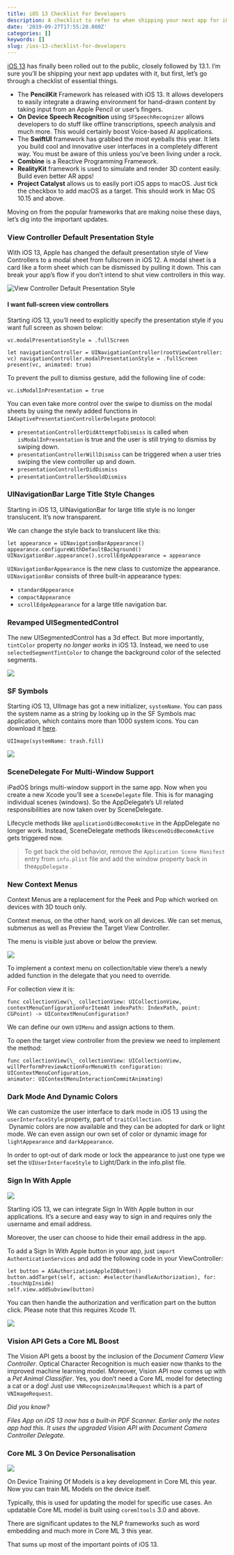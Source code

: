 ```yaml
---
title: iOS 13 Checklist For Developers
description: A checklist to refer to when shipping your next app for iOS 13
date: '2019-09-27T17:55:20.000Z'
categories: []
keywords: []
slug: /ios-13-checklist-for-developers
---
```


[iOS 13](https://www.apple.com/ios/ios-13/features/) has finally been rolled out to the public, closely followed by 13.1. I’m sure you’ll be shipping your next app updates with it, but first, let’s go through a checklist of essential things.

*   The **PencilKit** Framework has released with iOS 13. It allows developers to easily integrate a drawing environment for hand-drawn content by taking input from an Apple Pencil or user’s fingers.
*   **On Device Speech Recognition** using `SFSpeechRecognizer` allows developers to do stuff like offline transcriptions, speech analysis and much more. This would certainly boost Voice-based AI applications.
*   The **SwiftUI** framework has grabbed the most eyeballs this year. It lets you build cool and innovative user interfaces in a completely different way. You must be aware of this unless you’ve been living under a rock.
*   **Combine** is a Reactive Programming Framework.
*   **RealityKit** framework is used to simulate and render 3D content easily. Build even better AR apps!
*   **Project Catalyst** allows us to easily port iOS apps to macOS. Just tick the checkbox to add macOS as a target. This should work in Mac OS 10.15 and above.

Moving on from the popular frameworks that are making noise these days, let’s dig into the important updates.

### View Controller Default Presentation Style

With iOS 13, Apple has changed the default presentation style of View Controllers to a modal sheet from fullscreen in iOS 12. A modal sheet is a card like a form sheet which can be dismissed by pulling it down. This can break your app’s flow if you don’t intend to shut view controllers in this way.

![View Controller Default Presentation Style](/assets/screenshots/modal-presentation-style-ios13.png?raw=true)

#### **I want full-screen view controllers**

Starting iOS 13, you’ll need to explicitly specify the presentation style if you want full screen as shown below:

```
vc.modalPresentationStyle = .fullScreen 

let navigationController = UINavigationController(rootViewController: vc) navigationController.modalPresentationStyle = .fullScreen present(vc, animated: true)
```

To prevent the pull to dismiss gesture, add the following line of code:

```
vc.isModalInPresentation = true
```

You can even take more control over the swipe to dismiss on the modal sheets by using the newly added functions in `IAdaptivePresentationControllerDelegate` protocol:

*   `presentationControllerDidAttemptToDismiss` is called when `isModalInPresentation` is true and the user is still trying to dismiss by swiping down.
*   `presentationControllerWillDismiss` can be triggered when a user tries swiping the view controller up and down.
*   `presentationControllerDidDismiss`
*   `presentationControllerShouldDismiss`

### UINavigationBar Large Title Style Changes

Starting in iOS 13, UINavigationBar for large title style is no longer translucent. It’s now transparent.

We can change the style back to translucent like this:

```
let appearance = UINavigationBarAppearance() 
appearance.configureWithDefaultBackground() 
UINavigationBar.appearance().scrollEdgeAppearance = appearance
```

`UINavigationBarAppearance` is the new class to customize the appearance.  
`UINavigationBar` consists of three built-in appearance types:

*   `standardAppearance`
*   `compactAppearance`
*   `scrollEdgeAppearance` for a large title navigation bar.

### Revamped UISegmentedControl

The new UISegmentedControl has a 3d effect. But more importantly, `tintColor` property _no longer works_ in iOS 13. Instead, we need to use `selectedSegmentTintColor` to change the background color of the selected segments.

![](/assets/screenshots/Revamped-UISegmentedControl.png)

### SF Symbols

Starting iOS 13, UIImage has got a new initializer, `systemName`. You can pass the system name as a string by looking up in the SF Symbols mac application, which contains more than 1000 system icons. You can download it [here](https://developer.apple.com/design/resources/).

```
UIImage(systemName: trash.fill)
```

![](/assets/screenshots/sf-symbols-ios13-apple-docs.png)

### SceneDelegate For Multi-Window Support

iPadOS brings multi-window support in the same app. Now when you create a new Xcode you’ll see a `SceneDelegate` file. This is for managing individual scenes (windows). So the AppDelegate’s UI related responsibilities are now taken over by SceneDelegate.

Lifecycle methods like `applicationDidBecomeActive` in the AppDelegate no longer work. Instead, SceneDelegate methods like`sceneDidBecomeActive` gets triggered now.

> To get back the old behavior, remove the `Application Scene Manifest` entry from `info.plist` file and add the window property back in the`AppDelegate` .

### New Context Menus

Context Menus are a replacement for the Peek and Pop which worked on devices with 3D touch only.

Context menus, on the other hand, work on all devices. We can set menus, submenus as well as Preview the Target View Controller.

The menu is visible just above or below the preview.

![](/assets/screenshots/contextmenu-ios13-apple-docs.png)

To implement a context menu on collection/table view there’s a newly added function in the delegate that you need to override.

For collection view it is:

```
func collectionView(\_ collectionView: UICollectionView,   
contextMenuConfigurationForItemAt indexPath: IndexPath, point: CGPoint) -> UIContextMenuConfiguration?
```

We can define our own `UIMenu` and assign actions to them.

To open the target view controller from the preview we need to implement the method:

```
func collectionView(\_ collectionView: UICollectionView,   
willPerformPreviewActionForMenuWith configuration: UIContextMenuConfiguration,   
animator: UIContextMenuInteractionCommitAnimating)
```

### Dark Mode And Dynamic Colors

We can customize the user interface to dark mode in iOS 13 using the `userInterfaceStyle` property, part of `traitCollection`.  
 Dynamic colors are now available and they can be adopted for dark or light mode. We can even assign our own set of color or dynamic image for `lightAppearance` and `darkAppearance`.

In order to opt-out of dark mode or lock the appearance to just one type we set the `UIUserInterfaceStyle` to Light/Dark in the info.plist file.

### Sign In With Apple

![](/assets/screenshots/screenshot-sign-in-with-apple.png)

Starting iOS 13, we can integrate Sign In With Apple button in our applications. It’s a secure and easy way to sign in and requires only the username and email address.

Moreover, the user can choose to hide their email address in the app.

To add a Sign In With Apple button in your app, just `import AuthenticationServices` and add the following code in your ViewController:

```
let button = ASAuthorizationAppleIDButton()
button.addTarget(self, action: #selector(handleAuthorization), for: .touchUpInside)          
self.view.addSubview(button)
```

You can then handle the authorization and verification part on the button click. Please note that this requires Xcode 11.

![](/assets/screenshots/sign-in-with-apple-ios-button-screenshot.png)

### Vision API Gets a Core ML Boost

The Vision API gets a boost by the inclusion of the _Document Camera View Controller_. Optical Character Recognition is much easier now thanks to the improved machine learning model. Moreover, Vision API now comes up with a _Pet Animal Classifier_. Yes, you don’t need a Core ML model for detecting a cat or a dog! Just use `VNRecognizeAnimalRequest` which is a part of `VNImageRequest`.

_Did you know?_

_Files App on iOS 13 now has a built-in PDF Scanner. Earlier only the notes app had this. It uses the upgraded Vision API with Document Camera Controller Delegate._

### Core ML 3 On Device Personalisation

![](/assets/screenshots/coreml-on-device-from-wwdc19-demo.png)

On Device Training Of Models is a key development in Core ML this year. Now you can train ML Models on the device itself.

Typically, this is used for updating the model for specific use cases. An updatable Core ML model is built using `coremltools` 3.0 and above.

There are significant updates to the NLP frameworks such as word embedding and much more in Core ML 3 this year.

That sums up most of the important points of iOS 13.
